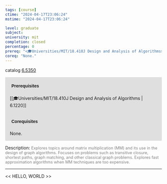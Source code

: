 ```yaml
---
tags: [course]
ctime: "2024-04-17T23:06:24"
mstime: "2024-04-17T23:06:24"

level: graduate
subject: 
university: mit
completion: closed
percentage: 0
prereq: "<🎓Universities/MIT/18.410J Design and Analysis of Algorithms>"
coreq: "None."
---
```


catalog [6.5350](http://student.mit.edu/catalog/m6a.html#6.5350)

<span style="display: block; padding: 15px; background-color: rgb(100, 100, 100, 0.2);"><font id="m_prereq3320_0" style="display: block; font-family: Arial, sans-serif; font-weight: bold; padding: 5px">Prerequisites</font><br><span id="prereq3320_0">[[🎓Universities/MIT/18.410J Design and Analysis of Algorithms | 6.1220]]</span></span>
<span style="display: block; padding: 15px; background-color: rgb(100, 100, 100, 0.2);"><font id="m_coreq3320_0" style="display: block; font-family: Arial, sans-serif; font-weight: bold; padding: 5px">Corequisites</font><br><span id="coreq3320_0">None.</span></span>

<font style="">Description:</font>
<font style="color: grey; font-size: 0.8rem;">Explores topics around matrix multiplication (MM) and its use in the design of graph algorithms. Focuses on problems such as transitive closure, shortest paths, graph matching, and other classical graph problems. Explores fast approximation algorithms when MM techniques are too expensive.</font>



---

<< HELLO, WORLD >>

